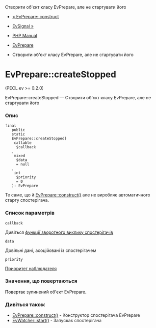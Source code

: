 Створити об'єкт класу EvPrepare, але не стартувати його

-   [« EvPrepare::construct](evprepare.construct.html)
    
-   [EvSignal »](class.evsignal.html)
    
-   [PHP Manual](index.html)
    
-   [EvPrepare](class.evprepare.html)
    
-   Створити об'єкт класу EvPrepare, але не стартувати його
    

# EvPrepare::createStopped

(PECL ev >= 0.2.0)

EvPrepare::createStopped — Створити об'єкт класу EvPrepare, але не стартувати його

### Опис

```methodsynopsis
final
   public
   static
   EvPrepare::createStopped(
    callable
     $callback
   , 
    mixed
     $data
     = null
   , 
    int
     $priority
     = 0
   ): EvPrepare
```

Те саме, що й [EvPrepare::construct()](evprepare.construct.html) але не виробляє автоматичного старту спостерігача.

### Список параметрів

`callback`

Дивіться [функції зворотного виклику спостерігачів](ev.watcher-callbacks.html)

`data`

Довільні дані, асоційовані із спостерігачем

`priority`

[Приоритет наблюдателя](class.ev.html#ev.constants.watcher-pri)

### Значення, що повертаються

Повертає зупинений об'єкт EvPrepare.

### Дивіться також

-   [EvPrepare::construct()](evprepare.construct.html) - Конструктор спостерігача EvPrepare
-   [EvWatcher::start()](evwatcher.start.html) - Запускає спостерігача